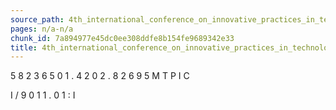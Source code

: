 ```yaml
---
source_path: 4th_international_conference_on_innovative_practices_in_technology_and_managemen.md
pages: n/a-n/a
chunk_id: 7a894977e45dc0ee308ddfe8b154fe9689342e33
title: 4th_international_conference_on_innovative_practices_in_technology_and_managemen
---
```

5 8 2 3 6 5 0 1 . 4 2 0 2 . 8 2 6 9 5 M T P I C

I / 9 0 1 1 . 0 1 : I
